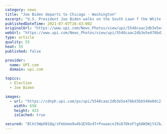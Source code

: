 ```yaml
---
category: news
title: "Joe Biden departs to Chicago - Washington"
excerpt: "U.S. President Joe Biden walks on the South Lawn f the White House in Washington as he returns from a day trip to Chicago on Wednesday, July 7, 2021. Biden is to deliver remarks on his Build Back Better agenda at McHenry County College in Crystal Lake,"
publishedDateTime: 2021-07-07T16:43:00Z
originalUrl: "https://www.upi.com/News_Photos/view/upi/5540caac2db3e5e476bd3bb540e0dc21/Joe-Biden-departs-to-Chicago-Washington/"
webUrl: "https://www.upi.com/News_Photos/view/upi/5540caac2db3e5e476bd3bb540e0dc21/Joe-Biden-departs-to-Chicago-Washington/"
type: article
quality: 55
heat: 55
published: false

provider:
  name: UPI.com
  domain: upi.com

topics:
  - Election
  - Joe Biden

images:
  - url: "https://cdnph.upi.com/pv/upi/5540caac2db3e5e476bd3bb540e0dc21/BIDEN-SOUTH-LAWN.jpg"
    width: 650
    height: 433
    isCached: true

secured: "BlktSWpO01Qq/sFmUemo9u4b1EVOz4T+PvwaacnJ9i67OknFlgXAW3WjtXJb/eyg6XKxX7KZUxW2tpffRl3w2ZJ8SlGyKDrx28MWo8UYLvtFnD7geR3UDJqSPz/kmvlV0aqzeN59oJf7SMGmyWXdU+t36XEx9N9Dtcd53NvauRaincnYUs0hyxQAInBRqSfiTikSgJ0c+NVHLXtZbBcEwNiY7Jro+jMQSxyMiw4zjYzo2wCFjZwX/X/0mZnveb6vqs6eb8u9ZxEFa5wwvkwIzb9CdExCk0J0U8ljyJH/mO4nMfnX8TbFLMPldS5B55X15GTBv9pqnjWzD5DRfUvhv/boHEwMYK/TQQLaa35V3vk=;7hwqU3z0iKChMHgUDMk31Q=="
---
```


